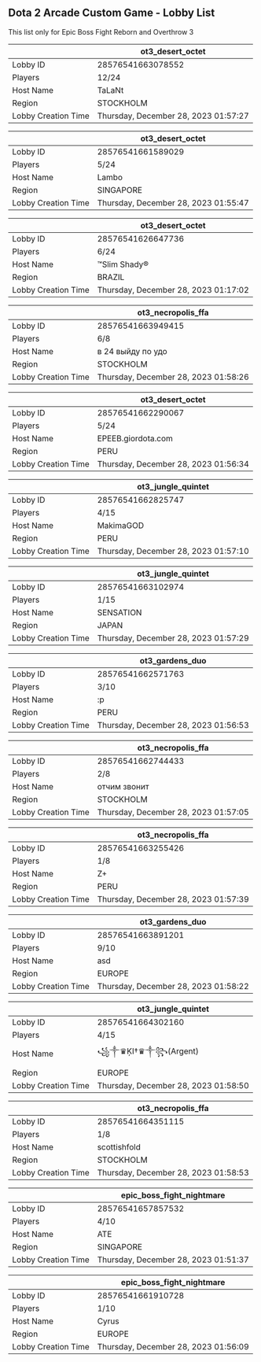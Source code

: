 ## Dota 2 Arcade Custom Game - Lobby List

This list only for Epic Boss Fight Reborn and Overthrow 3

|  | ot3_desert_octet |
| ------ | ------ |
| Lobby ID | 28576541663078552 |
| Players | 12/24 |
| Host Name | TaLaNt |
| Region | STOCKHOLM |
| Lobby Creation Time | Thursday, December 28, 2023 01:57:27 |


|  | ot3_desert_octet |
| ------ | ------ |
| Lobby ID | 28576541661589029 |
| Players | 5/24 |
| Host Name | Lambo |
| Region | SINGAPORE |
| Lobby Creation Time | Thursday, December 28, 2023 01:55:47 |


|  | ot3_desert_octet |
| ------ | ------ |
| Lobby ID | 28576541626647736 |
| Players | 6/24 |
| Host Name | ™Slim Shady® |
| Region | BRAZIL |
| Lobby Creation Time | Thursday, December 28, 2023 01:17:02 |


|  | ot3_necropolis_ffa |
| ------ | ------ |
| Lobby ID | 28576541663949415 |
| Players | 6/8 |
| Host Name | в 24 выйду по удо |
| Region | STOCKHOLM |
| Lobby Creation Time | Thursday, December 28, 2023 01:58:26 |


|  | ot3_desert_octet |
| ------ | ------ |
| Lobby ID | 28576541662290067 |
| Players | 5/24 |
| Host Name | EPEEB.giordota.com |
| Region | PERU |
| Lobby Creation Time | Thursday, December 28, 2023 01:56:34 |


|  | ot3_jungle_quintet |
| ------ | ------ |
| Lobby ID | 28576541662825747 |
| Players | 4/15 |
| Host Name | MakimaGOD |
| Region | PERU |
| Lobby Creation Time | Thursday, December 28, 2023 01:57:10 |


|  | ot3_jungle_quintet |
| ------ | ------ |
| Lobby ID | 28576541663102974 |
| Players | 1/15 |
| Host Name | SENSATION |
| Region | JAPAN |
| Lobby Creation Time | Thursday, December 28, 2023 01:57:29 |


|  | ot3_gardens_duo |
| ------ | ------ |
| Lobby ID | 28576541662571763 |
| Players | 3/10 |
| Host Name | :p |
| Region | PERU |
| Lobby Creation Time | Thursday, December 28, 2023 01:56:53 |


|  | ot3_necropolis_ffa |
| ------ | ------ |
| Lobby ID | 28576541662744433 |
| Players | 2/8 |
| Host Name | отчим звонит |
| Region | STOCKHOLM |
| Lobby Creation Time | Thursday, December 28, 2023 01:57:05 |


|  | ot3_necropolis_ffa |
| ------ | ------ |
| Lobby ID | 28576541663255426 |
| Players | 1/8 |
| Host Name | Z+ |
| Region | PERU |
| Lobby Creation Time | Thursday, December 28, 2023 01:57:39 |


|  | ot3_gardens_duo |
| ------ | ------ |
| Lobby ID | 28576541663891201 |
| Players | 9/10 |
| Host Name | asd |
| Region | EUROPE |
| Lobby Creation Time | Thursday, December 28, 2023 01:58:22 |


|  | ot3_jungle_quintet |
| ------ | ------ |
| Lobby ID | 28576541664302160 |
| Players | 4/15 |
| Host Name | ꧁༒♛ĶI†♛༒꧂(Argent) |
| Region | EUROPE |
| Lobby Creation Time | Thursday, December 28, 2023 01:58:50 |


|  | ot3_necropolis_ffa |
| ------ | ------ |
| Lobby ID | 28576541664351115 |
| Players | 1/8 |
| Host Name | scottishfold |
| Region | STOCKHOLM |
| Lobby Creation Time | Thursday, December 28, 2023 01:58:53 |


|  | epic_boss_fight_nightmare |
| ------ | ------ |
| Lobby ID | 28576541657857532 |
| Players | 4/10 |
| Host Name | ATE |
| Region | SINGAPORE |
| Lobby Creation Time | Thursday, December 28, 2023 01:51:37 |


|  | epic_boss_fight_nightmare |
| ------ | ------ |
| Lobby ID | 28576541661910728 |
| Players | 1/10 |
| Host Name | Cyrus |
| Region | EUROPE |
| Lobby Creation Time | Thursday, December 28, 2023 01:56:09 |


